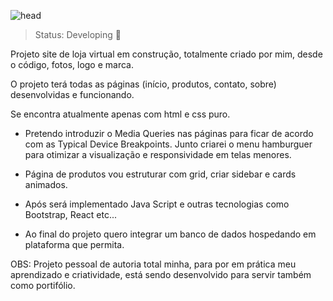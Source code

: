 ![head](https://user-images.githubusercontent.com/107652331/194654815-2f604f8e-fa4e-4f20-b1b7-1893852e08b1.jpg)

> Status: Developing 👷

Projeto site de loja virtual em construção, totalmente criado por mim, desde o código, fotos, logo e marca.

O projeto terá todas as páginas (início, produtos, contato, sobre) desenvolvidas e funcionando.

Se encontra atualmente apenas com html e css puro.

- Pretendo introduzir o Media Queries nas páginas para ficar de acordo com as Typical Device Breakpoints. Junto criarei o menu hamburguer para otimizar a visualização e responsividade em telas menores.

- Página de produtos vou estruturar com grid, criar sidebar e cards animados.

- Após será implementado Java Script e outras tecnologias como Bootstrap, React etc...

- Ao final do projeto quero integrar um banco de dados hospedando em plataforma que permita.

OBS: Projeto pessoal de autoria total minha, para por em prática meu aprendizado e criatividade, está sendo desenvolvido para servir também como portifólio.



